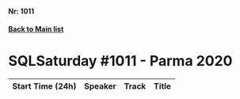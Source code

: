 #### Nr: 1011
#### [Back to Main list](index.md)
# SQLSaturday #1011 - Parma 2020
Start Time (24h)|Speaker|Track|Title
---|---|---|---
